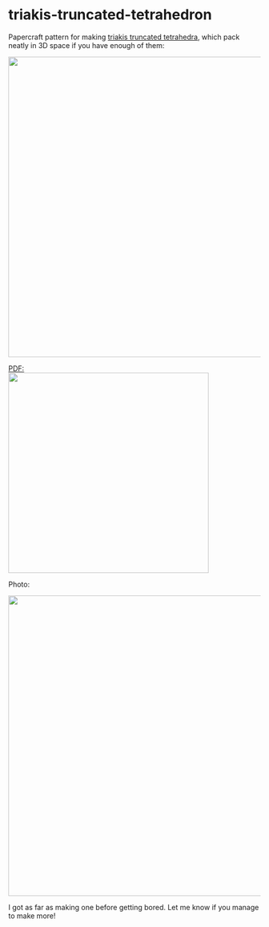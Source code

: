 # triakis-truncated-tetrahedron
Papercraft pattern for making [triakis truncated tetrahedra](https://en.wikipedia.org/wiki/Triakis_truncated_tetrahedron), which pack neatly in 3D space if you have enough of them:

<img width="600" src="https://upload.wikimedia.org/wikipedia/commons/8/8f/Triakis_truncated_tetrahedral_honeycomb.jpg">

<a href="https://github.com/timhutton/triakis-truncated-tetrahedron/raw/master/ttt.pdf">PDF:<br><img width="400" src="https://user-images.githubusercontent.com/647092/35068305-94964950-fbce-11e7-9078-7835f26b27f0.png"></a>

Photo:

<img width="600" src="https://user-images.githubusercontent.com/647092/35068205-480b0c38-fbce-11e7-937d-67467952af98.png">

I got as far as making one before getting bored. Let me know if you manage to make more!
